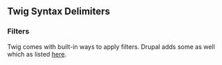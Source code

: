 ## Twig Syntax Delimiters

### Filters

Twig comes with built-in ways to apply filters. Drupal adds some as well which as listed [here](https://www.drupal.org/docs/8/theming/twig/filters-modifying-variables-in-twig-templates).



